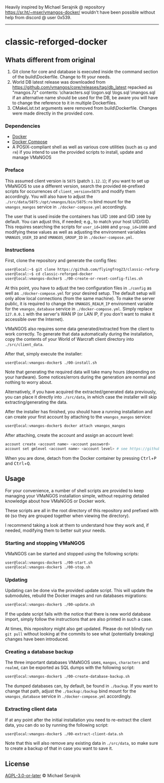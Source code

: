 Heavily inspired by Michael Serajnik @ repository https://sr.ht/~mser/vmangos-docker/ wouldn't have been possible without help from discord @ user 0x539.

---

# classic-reforged-docker

## Whats different from original

1. Git clone for core and database is executed inside the command section of the build\Dockerfile. Change to fit your needs.
2. World DB latest release was downloaded from https://github.com/vmangos/core/releases/tag/db_latest repacked as "mangos.7z" contents: \characters.sql \logon.sql \logs.sql \mangos.sql if an alternative name should be used for the DB, be aware you will have to change the reference to it in multiple Dockerfiles.
3. CMakeList.txt arguments were removed from build\Dockerfile. Changes were made directly in the provided core.

### Dependencies

+ [Docker][docker]
+ [Docker Compose][docker-compose]
+ A POSIX-compliant shell as well as various core utilities (such as `cp` and
  `rm`) if you intend to use the provided scripts to install, update and manage
  VMaNGOS

### Preface

This assumed client version is `5875` (patch `1.12.1`); if you want to set up
VMaNGOS to use a different version, search the provided `00`-prefixed scripts
for occurrences of `client_version=5875` and modify them accordingly. You will
also have to adjust the `./src/data/5875:/opt/vmangos/bin/5875:ro` bind mount
for the `vmangos_mangos` service in `./docker-compose.yml` accordingly.

The user that is used inside the containers has UID `1000` and GID `1000` by
default. You can adjust this, if needed; e.g., to match your host UID/GID. This
requires searching the scripts for `user_id=1000` and `group_id=1000` and
modifying these values as well as adjusting the environment variables
`VMANGOS_USER_ID` and `VMANGOS_GROUP_ID` in `./docker-compose.yml`.

### Instructions

First, clone the repository and generate the config files:

```sh
user@local:~$ git clone https://github.com/flyingfrog23/classic-reforged-docker
user@local:~$ cd classic-reforged-docker
user@local:vmangos-docker$ ./00-create-or-reset-config-files.sh
```

At this point, you have to adjust the two configuration files in `./config` as
well as `./docker-compose.yml` for your desired setup. The default setup will
only allow local connections (from the same machine). To make the server
public, it is required to change the `VMANGOS_REALM_IP` environment variable
for the `vmangos_database` service in `./docker-compose.yml`. Simply replace
`127.0.0.1` with the server's WAN IP (or LAN IP, if you don't want to make it
accessible over the Internet).

VMaNGOS also requires some data generated/extracted from the client to work
correctly. To generate that data automatically during the installation, copy
the contents of your World of Warcraft client directory into
`./src/client_data`.

After that, simply execute the installer:

```sh
user@local:vmangos-docker$ ./00-install.sh
```

Note that generating the required data will take many hours (depending on your
hardware). Some notices/errors during the generation are normal and nothing to
worry about.

Alternatively, if you have acquired the extracted/generated data previously,
you can place it directly into `./src/data`, in which case the installer will
skip extracting/generating the data.

After the installer has finished, you should have a running installation and
can create your first account by attaching to the `vmangos_mangos` service:

```sh
user@local:vmangos-docker$ docker attach vmangos_mangos
```

After attaching, create the account and assign an account level:

```sh
account create <account name> <account password>
account set gmlevel <account name> <account level> # see https://github.com/vmangos/core/blob/79efe80ae39d94a5e52b71179583509b1df75899/src/shared/Common.h#L184-L191
```

When you are done, detach from the Docker container by pressing
<kbd>Ctrl</kbd>+<kbd>P</kbd> and <kbd>Ctrl</kbd>+<kbd>Q</kbd>.

## Usage

For your convenience, a number of shell scripts are provided to keep managing
your VMaNGOS installation simple, without requiring detailed knowledge about
how VMaNGOS or Docker work.

These scripts are all in the root directory of this repository and prefixed
with `00` (so they are grouped together when viewing the directory).

I recommend taking a look at them to understand how they work and, if needed,
modifying them to better suit your needs.

### Starting and stopping VMaNGOS

VMaNGOS can be started and stopped using the following scripts:

```sh
user@local:vmangos-docker$ ./00-start.sh
user@local:vmangos-docker$ ./00-stop.sh
```

### Updating

Updating can be done via the provided update script. This will update the
submodules, rebuild the Docker images and run databases migrations:

```sh
user@local:vmangos-docker$ ./00-update.sh
```

If the update script fails with the notice that there is new world database
import, simply follow the instructions that are also printed in such a case.

At times, this repository might also get updated. Please do not blindly run
`git pull` without looking at the commits to see what (potentially breaking)
changes have been introduced.

### Creating a database backup

The three important databases VMaNGOS uses, `mangos`, `characters` and
`realmd`, can be exported as SQL dumps with the following script:

```sh
user@local:vmangos-docker$ ./00-create-database-backup.sh
```

The dumped databases can, by default, be found in `./backup`. If you want to
change that path, adjust the `./backup:/backup` bind mount for the
`vmangos_database` service in `./docker-compose.yml` accordingly.

### Extracting client data

If at any point after the initial installation you need to re-extract the
client data, you can do so by running the following script:

```sh
user@local:vmangos-docker$ ./00-extract-client-data.sh
```

Note that this will also remove any existing data in `./src/data`, so make sure
to create a backup of that in case you want to save it.

## License

[AGPL-3.0-or-later](LICENSE) © Michael Serajnik

[vmangos]: https://github.com/vmangos/core
[tonymmm1-vmangos-docker]: https://github.com/tonymmm1/vmangos-docker
[Michael Serajnik vmangos-docker]: https://sr.ht/~mser/
[docker]: https://docs.docker.com/get-docker/
[docker-compose]: https://docs.docker.com/compose/install/


